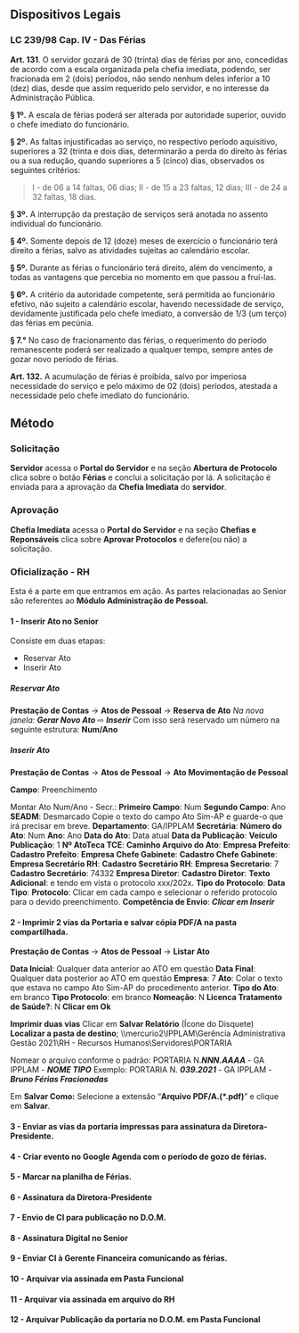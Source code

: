 ## Dispositivos Legais

### LC 239/98 Cap. IV - Das Férias


**Art. 131**. O servidor gozará de 30 (trinta) dias de férias por ano, concedidas de acordo com a escala organizada pela chefia imediata, podendo, ser fracionada em 2 (dois) períodos, não sendo nenhum deles inferior a 10 (dez) dias, desde que assim requerido pelo servidor, e no interesse da Administração Pública.

**§ 1º.** A escala de férias poderá ser alterada por autoridade superior, ouvido o chefe imediato do
funcionário.

**§ 2º.** As faltas injustificadas ao serviço, no respectivo período aquisitivo, superiores a 32 (trinta e dois dias, determinarão a perda do direito às férias ou a sua redução, quando superiores a 5 (cinco) dias, observados os seguintes critérios:
> I - de 06 a 14 faltas, 06 dias;
 	II - de 15 a 23 faltas, 12 dias;
		III - de 24 a 32 faltas, 18 dias.


**§ 3º.** A interrupção da prestação de serviços será anotada no assento individual do funcionário.

**§ 4º.** Somente depois de 12 (doze) meses de exercício o funcionário terá direito a férias, salvo as atividades sujeitas ao calendário escolar.

**§ 5º.** Durante as férias o funcionário terá direito, além do vencimento, a todas as vantagens que percebia no momento em que passou a fruí-las.

**§ 6º.** A critério da autoridade competente, será permitida ao funcionário efetivo, não sujeito a calendário escolar, havendo necessidade de serviço, devidamente justificada pelo chefe imediato, a conversão de 1/3 (um terço) das férias em pecúnia.

**§ 7.°** No caso de fracionamento das férias, o requerimento do período remanescente poderá ser realizado a qualquer tempo, sempre antes de gozar novo período de férias.

**Art. 132.** A acumulação de férias é proibida, salvo por imperiosa necessidade do serviço e pelo máximo de 02 (dois) períodos, atestada a necessidade pelo chefe imediato do funcionário.

## Método

### Solicitação 
**Servidor** acessa o **Portal do Servidor** e na seção **Abertura de Protocolo** clica sobre o botão **Férias** e conclui a solicitação por lá. A solicitação é enviada para a aprovação da **Chefia Imediata** do **servidor**.
### Aprovação
**Chefia Imediata** acessa o **Portal do Servidor** e na seção **Chefias e Reponsáveis** clica sobre **Aprovar Protocolos** e defere(ou não) a solicitação.
### Oficialização - RH
Esta é a parte em que entramos em ação. As partes relacionadas ao Senior são referentes ao **Módulo Administração de Pessoal.**
#### 1 - Inserir Ato no Senior
Consiste em duas etapas:

- Reservar Ato
- Inserir Ato

##### Reservar Ato
**Prestação de Contas** → **Atos de Pessoal** → **Reserva de Ato** 
_Na nova janela:_ ***Gerar Novo Ato*** ⇨ ***Inserir***
Com isso será reservado um número na seguinte estrutura:  **Num/Ano**

##### Inserir Ato
**Prestação de Contas** → **Atos de Pessoal** → **Ato Movimentação de Pessoal** 

**Campo**: Preenchimento 

Montar Ato Num/Ano - Secr.: 
**Primeiro Campo**: Num
**Segundo Campo**: Ano
**SEADM**: Desmarcado 
Copie o texto do campo Ato Sim-AP e guarde-o que irá precisar em breve.
**Departamento**: GA/IPPLAM
**Secretária**: 
**Número do Ato**:  Num
**Ano**: Ano
**Data do Ato**: Data atual
**Data da Publicação**:
**Veículo Publicação**: 1
**Nº AtoTeca TCE**:
**Caminho Arquivo do Ato**:
**Empresa Prefeito**: 
**Cadastro Prefeito**:
**Empresa Chefe Gabinete**: 
**Cadastro Chefe Gabinete**: 
**Empresa Secretário RH**:
**Cadastro Secretário RH**: 
**Empresa Secretario**: 7
**Cadastro Secretário**: 74332
**Empresa Diretor**: 
**Cadastro Diretor**: 
**Texto Adicional**: e tendo em vista o protocolo xxx/202x.
**Tipo do Protocolo**:
**Data Tipo**: 
**Protocolo**: Clicar em cada campo e selecionar o referido protocolo para o devido preenchimento.
**Competência de Envio**: 
***Clicar em Inserir***

#### 2 -  Imprimir 2 vias da Portaria e salvar cópia PDF/A na pasta compartilhada.

**Prestação de Contas** → **Atos de Pessoal** → **Listar Ato**

**Data Inicial**: Qualquer data anterior ao ATO em questão
**Data Final**: Qualquer data posterior ao ATO em questão
**Empresa**: 7
**Ato**: Colar o texto que estava no campo Ato Sim-AP do procedimento anterior.
**Tipo do Ato**: em branco
**Tipo Protocolo**: em branco
**Nomeação**: N
**Licenca Tratamento de Saúde?**: N
**Clicar em Ok**

**Imprimir duas vias**
Clicar em **Salvar Relatório** (Ícone do Disquete)
**Localizar a pasta de destino**;
\\\mercurio2\IPPLAM\Gerência Administrativa Gestão 2021\RH - Recursos Humanos\Servidores\PORTARIA

Nomear o arquivo conforme o padrão: 
PORTARIA N.***NNN.AAAA*** - GA IPPLAM - ***NOME TIPO***
Exemplo: PORTARIA N. ***039.2021*** - GA IPPLAM - ***Bruno Férias Fracionadas*** 

Em **Salvar Como:** Selecione a extensão “**Arquivo PDF/A.(*.pdf)**” e clique em **Salvar**.

#### 3 - Enviar as vias da portaria impressas para assinatura da Diretora-Presidente.

#### 4 - Criar evento no Google Agenda com o período de gozo de férias.

#### 5 - Marcar na planilha de Férias.

#### 6 - Assinatura da Diretora-Presidente

#### 7 - Envio de CI para publicação no D.O.M.

#### 8 - Assinatura Digital no Senior

#### 9 - Enviar CI à Gerente Financeira comunicando as férias.

#### 10 - Arquivar via assinada em Pasta Funcional

#### 11 - Arquivar via assinada em arquivo do RH

#### 12 - Arquivar Publicação da portaria no D.O.M. em Pasta Funcional
